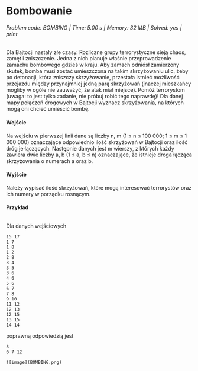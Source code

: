 # Bombowanie
###### Problem code: BOMBING \| Time: 5.00 s \| Memory: 32 MB \| Solved: yes \| print

Dla Bajtocji nastały złe czasy. Rozliczne grupy terrorystyczne sieją chaos, zamęt i zniszczenie. Jedna z nich planuje właśnie przeprowadzenie zamachu bombowego gdzieś w kraju. Aby zamach odniósł zamierzony skutek, bomba musi zostać umieszczona na takim skrzyżowaniu ulic, żeby po detonacji, która zniszczy skrzyżowanie, przestała istnieć możliwość przejazdu między przynajmniej jedną parą skrzyżowań (inaczej mieszkańcy mogliby w ogóle nie zauważyć, że atak miał miejsce). Pomóż terrorystom (uwaga: to jest tylko zadanie, nie próbuj robić tego naprawdę)! Dla danej mapy połączeń drogowych w Bajtocji wyznacz skrzyżowania, na których mogą oni chcieć umieścić bombę.

#### Wejście
Na wejściu w pierwszej linii dane są liczby n, m (1 ≤ n ≤ 100 000; 1 ≤ m ≤ 1 000 000) oznaczające odpowiednio ilość skrzyżowań w Bajtocji oraz ilość dróg je łączących. Następnie danych jest m wierszy, z których każdy zawiera dwie liczby a, b (1 ≤ a, b ≤ n) oznaczające, że istnieje droga łącząca skrzyżowania o numerach a oraz b.

#### Wyjście
Należy wypisać ilość skrzyżowań, które mogą interesować terrorystów oraz ich numery w porządku rosnącym.

#### Przykład
```

```
Dla danych wejściowych

```
15 17
1 7
1 8
1 2
2 8
3 4
3 5
3 6
4 6
5 6
6 7
7 8
9 10
11 12
12 13
12 15
13 15
14 14
```
poprawną odpowiedzią jest
```
3
6 7 12 

![image](BOMBING.png)
```
